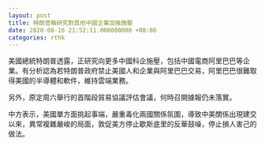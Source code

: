 ```yaml
---
layout: post
title: 特朗普稱研究對其他中國企業加強施壓
date: 2020-08-16 21:52:11.000000000 +08:00
categories: rthk
---
```


美國總統特朗普透露，正研究向更多中國科企施壓，包括中國電商阿里巴巴等企業。有分析認為若特朗普政府禁止美國人和企業與阿里巴巴交易，阿里巴巴很難取得美國的半導體和軟件，維持雲端業務。

另外，原定周六舉行的首階段貿易協議評估會議，何時召開據報仍未落實。

中方表示，美國單方面挑起事端，嚴重毒化兩國關係氛圍，導致中美關係出現建交以來，異常複雜嚴峻的局面，敦促美方停止歇斯底里的反華鼓噪，停止損人害己的做法。
